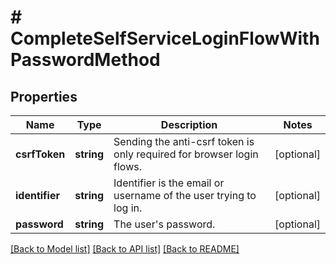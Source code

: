 # # CompleteSelfServiceLoginFlowWithPasswordMethod

## Properties

Name | Type | Description | Notes
------------ | ------------- | ------------- | -------------
**csrfToken** | **string** | Sending the anti-csrf token is only required for browser login flows. | [optional] 
**identifier** | **string** | Identifier is the email or username of the user trying to log in. | [optional] 
**password** | **string** | The user&#39;s password. | [optional] 

[[Back to Model list]](../../README.md#documentation-for-models) [[Back to API list]](../../README.md#documentation-for-api-endpoints) [[Back to README]](../../README.md)


